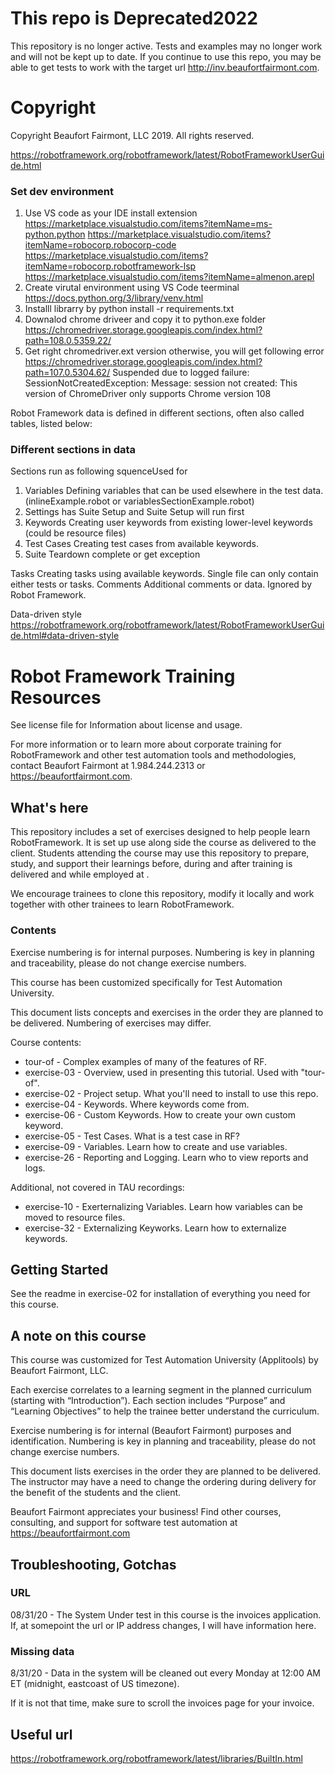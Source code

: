 # This repo is Deprecated2022
This repository is no longer active. Tests and examples may no longer work and will not be 
kept up to date. If you continue to use this repo, you may be able to get tests to work with
the target url http://inv.beaufortfairmont.com. 

# Copyright
Copyright Beaufort Fairmont, LLC 2019. All rights reserved.

https://robotframework.org/robotframework/latest/RobotFrameworkUserGuide.html

### Set dev environment ###
1. Use VS code as your IDE
install extension
https://marketplace.visualstudio.com/items?itemName=ms-python.python
https://marketplace.visualstudio.com/items?itemName=robocorp.robocorp-code
https://marketplace.visualstudio.com/items?itemName=robocorp.robotframework-lsp
https://marketplace.visualstudio.com/items?itemName=almenon.arepl
2. Create virutal environment using VS Code teerminal
https://docs.python.org/3/library/venv.html
3. Installl librarry by python install -r requirements.txt
4. Downalod chrome driveer and copy it to python.exe folder
https://chromedriver.storage.googleapis.com/index.html?path=108.0.5359.22/
5. Get right chromedriver.ext version otherwise, you will get following error
https://chromedriver.storage.googleapis.com/index.html?path=107.0.5304.62/
Suspended due to logged failure: SessionNotCreatedException: Message: session not created: This version of ChromeDriver only supports Chrome version 108

Robot Framework data is defined in different sections, often also called tables, listed below:

### Different sections in data ###
Sections	run as following squenceUsed for
1. Variables	Defining variables that can be used elsewhere in the test data. (inlineExample.robot or variablesSectionExample.robot)
2. Settings has Suite Setup and Suite Setup will run first
3. Keywords	Creating user keywords from existing lower-level keywords (could be resource files)
4. Test Cases	Creating test cases from available keywords.
5. Suite Teardown  complete or get exception

Tasks	Creating tasks using available keywords. Single file can only contain either tests or tasks.
Comments	Additional comments or data. Ignored by Robot Framework.

Data-driven style
https://robotframework.org/robotframework/latest/RobotFrameworkUserGuide.html#data-driven-style

# Robot Framework Training Resources

See license file for Information about license and usage.

For more information or to learn more about corporate training for RobotFramework and other test automation tools and methodologies, contact Beaufort Fairmont at 1.984.244.2313 or https://beaufortfairmont.com.

## What's here

This repository includes a set of exercises designed to help people learn RobotFramework. It is set up use along side the course as delivered to the client. Students attending the course may use this repository to prepare, study, and support their learnings before, during and after training is delivered and while employed at <CLIENT>.

We encourage trainees to clone this repository, modify it locally and work together with other trainees to learn RobotFramework.

### Contents
Exercise numbering is for internal purposes. Numbering is key in planning and traceability, please do not change exercise numbers.

This course has been customized specifically for Test Automation University.

This document lists concepts and exercises in the order they are planned to be delivered. Numbering of exercises may differ. 

Course contents:
* tour-of - Complex examples of many of the features of RF.
* exercise-03 - Overview, used in presenting this tutorial. Used with "tour-of".
* exercise-02 - Project setup. What you'll need to install to use this repo.
* exercise-04 - Keywords. Where keywords come from.
* exercise-06 - Custom Keywords. How to create your own custom keyword.
* exercise-05 - Test Cases. What is a test case in RF?
* exercise-09 - Variables. Learn how to create and use variables.
* exercise-26 - Reporting and Logging. Learn who to view reports and logs.

Additional, not covered in TAU recordings:
* exercise-10 - Exerternalizing Variables. Learn how variables can be moved to resource files.
* exercise-32 - Externalizing Keyworks. Learn how to externalize keywords.


## Getting Started
See the readme in exercise-02 for installation of everything you need for this course.

## A note on this course
This course was customized for Test Automation University (Applitools) by Beaufort Fairmont, LLC.

Each exercise correlates to a learning segment in the planned curriculum (starting with “Introduction”). Each section includes “Purpose” and “Learning Objectives” to help the trainee better understand the curriculum.

Exercise numbering is for internal (Beaufort Fairmont) purposes and identification. Numbering is key in planning and traceability, please do not change exercise numbers.

This document lists exercises in the order they are planned to be delivered. The instructor may have a need to change the ordering during delivery for the benefit of the students and the client.

Beaufort Fairmont appreciates your business! Find other courses, consulting, and support for software test automation at https://beaufortfairmont.com


## Troubleshooting, Gotchas ##
### URL ###
08/31/20 - The System Under test in this course is the invoices application. If, at somepoint the url or IP address changes, I will have information here.

### Missing data ###
8/31/20 - Data in the system will be cleaned out every Monday at 12:00 AM ET (midnight, eastcoast of US timezone).

If it is not that time, make sure to scroll the invoices page for your invoice.

## Useful url ##
https://robotframework.org/robotframework/latest/libraries/BuiltIn.html




